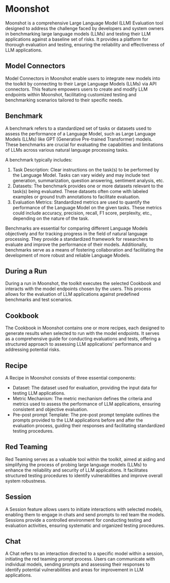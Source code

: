 # Moonshot

Moonshot is a comprehensive Large Language Model (LLM) Evaluation tool designed to address the challenge faced by developers and system owners in benchmarking large language models (LLMs) and testing their LLM applications against a baseline set of risks. It provides a platform for thorough evaluation and testing, ensuring the reliability and effectiveness of LLM applications.

## Model Connectors

Model Connectors in Moonshot enable users to integrate new models into the toolkit by connecting to their Large Language Models (LLMs) via API connectors. This feature empowers users to create and modify LLM endpoints within Moonshot, facilitating customized testing and benchmarking scenarios tailored to their specific needs.

## Benchmark
A benchmark refers to a standardized set of tasks or datasets used to assess the performance of a Language Model, such as Large Language Models (LLMs) like GPT (Generative Pre-trained Transformer) models. These benchmarks are crucial for evaluating the capabilities and limitations of LLMs across various natural language processing tasks.

A benchmark typically includes:

1. Task Description: Clear instructions on the task(s) to be performed by the Language Model. Tasks can vary widely and may include text generation, summarization, question answering, sentiment analysis, etc.
2. Datasets: The benchmark provides one or more datasets relevant to the task(s) being evaluated. These datasets often come with labeled examples or ground truth annotations to facilitate evaluation.
3. Evaluation Metrics: Standardized metrics are used to quantify the performance of the Language Model on the given tasks. These metrics could include accuracy, precision, recall, F1 score, perplexity, etc., depending on the nature of the task.

Benchmarks are essential for comparing different Language Models objectively and for tracking progress in the field of natural language processing. They provide a standardized framework for researchers to evaluate and improve the performance of their models. Additionally, benchmarks serve as a means of fostering collaboration and facilitating the development of more robust and reliable Language Models.

## During a Run

During a run in Moonshot, the toolkit executes the selected Cookbook and interacts with the model endpoints chosen by the users. This process allows for the evaluation of LLM applications against predefined benchmarks and test scenarios.

## Cookbook

The Cookbook in Moonshot contains one or more recipes, each designed to generate results when selected to run with the model endpoints. It serves as a comprehensive guide for conducting evaluations and tests, offering a structured approach to assessing LLM applications' performance and addressing potential risks.

## Recipe

A Recipe in Moonshot consists of three essential components:

- Dataset: The dataset used for evaluation, providing the input data for testing LLM applications.
- Metric Mechanism: The metric mechanism defines the criteria and metrics used to assess the performance of LLM applications, ensuring consistent and objective evaluation.
- Pre-post prompt Template: The pre-post prompt template outlines the prompts provided to the LLM applications before and after the evaluation process, guiding their responses and facilitating standardized testing procedures.

## Red Teaming

Red Teaming serves as a valuable tool within the toolkit, aimed at aiding and simplifying the process of probing large language models (LLMs) to enhance the reliability and security of LLM applications. It facilitates structured testing procedures to identify vulnerabilities and improve overall system robustness.

## Session

A Session feature allows users to initiate interactions with selected models, enabling them to engage in chats and send prompts to red team the models. Sessions provide a controlled environment for conducting testing and evaluation activities, ensuring systematic and organized testing procedures.

## Chat

A Chat refers to an interaction directed to a specific model within a session, initiating the red teaming prompt process. Users can communicate with individual models, sending prompts and assessing their responses to identify potential vulnerabilities and areas for improvement in LLM applications.